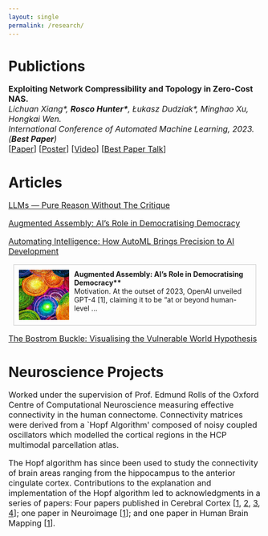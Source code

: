 ```yaml
---
layout: single
permalink: /research/
---
```

<h1>Publictions</h1>
<p style="font-size: 16px;"><b>Exploiting Network Compressibility and Topology in Zero-Cost NAS.</b><br>
<em>Lichuan Xiang*, <b>Rosco Hunter*</b>, Łukasz Dudziak*, Minghao Xu, Hongkai Wen.</em><br>
<em>International Conference of Automated Machine Learning, 2023. (<b>Best Paper</b>)</em><br>
[<a href="../Paper.pdf">Paper</a>]  [<a href="../AutoML_Poster.pdf">Poster</a>]  [<a href="https://www.youtube.com/watch?v=bypTOrUDlnU">Video</a>] [<a href="https://www.youtube.com/watch?v=y-skTMWiZS0">Best Paper Talk</a>] 
</p>

<h1>Articles</h1>
<p style="font-size: 16px;"><a href="/article2/">LLMs — Pure Reason Without The Critique</a></p>

<p style="font-size: 16px;"><a href="/article1/">Augmented Assembly: AI’s Role in Democratising Democracy</a></p>

<p style="font-size: 16px;"><a href="/article3/">Automating Intelligence: How AutoML Brings Precision to AI Development</a></p>

<a href="/article1/" style="text-decoration: none;">
<div style="display: flex; border: 1px solid #ccc; padding: 10px; margin: 10px;">
  <img src="/art1.webp" alt="Img1" style="max-width: 100px; margin-right: 10px;">
  <div>
    <b>Augmented Assembly: AI’s Role in Democratising Democracy**</b><br>
    Motivation. At the outset of 2023, OpenAI unveiled GPT-4 [1], claiming it to be “at or beyond human-level ...
  </div>
</div>
</a>

<p style="font-size: 16px;"><a href="/article4/">The Bostrom Buckle: Visualising the Vulnerable World Hypothesis</a></p>

<h1>Neuroscience Projects</h1>
<p style="font-size: 16px;">Worked under the supervision of Prof. Edmund Rolls of the Oxford Centre of Computational Neuroscience measuring effective connectivity in the human connectome. Connectivity matrices were derived from a `Hopf Algorithm' composed of noisy coupled oscillators which modelled the cortical regions in the HCP multimodal parcellation atlas.</p>

<p style="font-size: 16px;">The Hopf algorithm has since been used to study the connectivity of brain areas ranging from the hippocampus to the anterior cingulate cortex. Contributions to the explanation and implementation of the Hopf algorithm led to acknowledgments in a series of papers: Four papers published in Cerebral Cortex [<a href="https://www.oxcns.org/papers/647%20Rolls%20et%20al%202022%20Effective%20connectivity%20of%20the%20human%20hippocampus%20memory%20system.pdf">1</a>, <a href="https://www.oxcns.org/papers/660%20Rolls%20et%20al%202023%20Prefrontal%20and%20somatosensory%20cortex%20connectivity%20in%20humans.pdf"> 2</a>, <a href="https://www.oxcns.org/papers/655%20Rolls%20et%20al%202023%20Human%20posterior%20parietal%20cortex.pdf"> 3</a>,<a href="https://www.oxcns.org/papers/649%20Rolls%20et%20al%202023%20Human%20orbitofrontal%20cortex,%20vmPFC,%20and%20anterior%20cingulate%20cortex%20effective%20connectome.pdf"> 4</a>]; one paper in Neuroimage [<a href="https://www.oxcns.org/papers/654%20Rolls%20et%20al%202022%20Language%20Connectome.pdf">1</a>]; and one paper in Human Brain Mapping [<a href="https://www.oxcns.org/papers/661%20Rolls%20Wirth%20et%20al%202023%20Posterior%20cingulate%20connectome,%20memory,%20and%20navigation.pdf">1</a>].</p>


